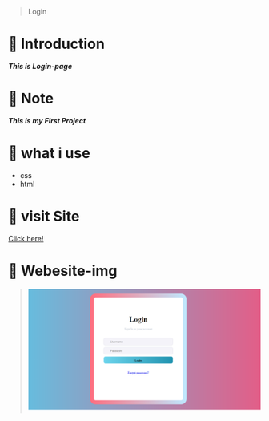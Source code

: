 > Login
# 📌 Introduction 
***This is Login-page***
# 📌 Note
***This is my First Project***
# 📌 what i use
- css
- html
# 📌 visit Site
[Click here!](https://ameraraed.github.io/Login-Form/)
#	👀  Webesite-img
 > ![](https://github.com/AmeraRaed/Login-Form/blob/main/img/screenshot--2021.10.26-20_55_50.png)
